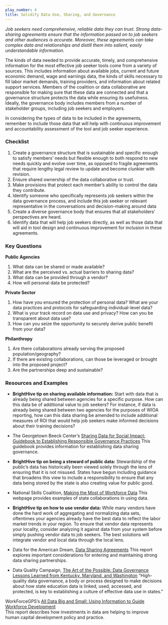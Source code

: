 ```yaml
---
play_number: 4
title: Solidify Data Use, Sharing, and Governance
---
```

*Job seekers need comprehensive, reliable data they can trust. Strong data-sharing agreements ensure that the information passed on to job seekers and other audiences is accurate. Moreover, these agreements can take complex data and relationships and distill them into salient, easily understandable information.*

The kinds of data needed to provide accurate, timely, and comprehensive information for the most effective job seeker tools come from a variety of sources. This includes information about available jobs, current and future economic demand, wage and earnings data, the kinds of skills necessary to fill labor market demands, training providers, and information about related support services. Members of the coalition or data collaborative are responsible for making sure that these data are connected and that a governance structure protects the data while ensuring its usefulness. Ideally, the governance body includes members from a number of stakeholder groups, including job seekers and employers.

In considering the types of data to be included in the agreements, remember to include those data that will help with continuous improvement and accountability assessment of the tool and job seeker experience. 

### Checklist
1. Create a governance structure that is sustainable and specific enough to satisfy members’ needs but flexible enough to both respond to new needs quickly and evolve over time, as opposed to fragile agreements that require lengthy legal review to update and become clunkier with revision.
2. Ensure shared ownership of the data collaborative or trust.
3. Make provisions that protect each member’s ability to control the data they contribute.
4. Identify someone who specifically represents job seekers within the data governance process, and include this job seeker or relevant representative in the conversations and decision-making around data
5. Create a diverse governance body that ensures that all stakeholders’ perspectives are heard.
6. Identify data that will help job seekers directly, as well as those data that will aid in tool design and continuous improvement for inclusion in these agreements.

### Key Questions
**Public Agencies**
1. What data can be shared or made available? 
2. What are the perceived vs. actual barriers to sharing data? 
3. What data can be provided through a vendor? 
4. How will personal data be protected?

**Private Sector**
1. How have you ensured the protection of personal data? What are your data practices and protocols for safeguarding individual-level data?
2. What is your track record on data use and privacy? How can you be transparent about data use?
3. How can you seize the opportunity to securely derive public benefit from your data? 

**Philanthropy**
1. Are there collaborations already serving the proposed population/geography?
2. If there are existing collaborations, can those be leveraged or brought into the proposed project?
3. Are the partnerships deep and sustainable?

### Resources and Examples
* **BrightHive tip on sharing available information:** Start with data that is already being shared between agencies for a specific purpose. How can this data be of additional value to job seekers? For instance, if data is already being shared between two agencies for the purposes of WIOA reporting, how can this data sharing be amended to include additional measures of ROI that would help job seekers make informed decisions about their training decisions?

* The Georgetown Beeck Center’s [Sharing Data for Social Impact: Guidebook to Establishing Responsible Governance Practices](https://beeckcenter.georgetown.edu/wp-content/uploads/2020/01/Data-Sharing-Appendix.pdf)
    This guidebook provides information for establishing data sharing governance.

* **BrightHive tip on being a steward of public data:** Stewardship of the public’s data has historically been viewed solely through the lens of ensuring that it is not misused. States have begun including guidance that broadens this view to include a responsibility to ensure that any data being stored by the state is also creating value for public good.

* National Skills Coalition, [Making the Most of Workforce Data](https://m.nationalskillscoalition.org/resources/publications/file/WDQC-MakingtheMostofWorkforceData-webfinal.pdf)
    This webpage provides examples of state collaborations in using data.

* **BrightHive tip on how to use vendor data:** While many vendors have done the hard work of aggregating and normalizing data sets, oftentimes your agencies already have the best data to reflect the labor market trends in your region. To ensure that vendor data represents your locality, consider analyzing it against data from your system before simply pushing vendor data to job seekers. The best solutions will integrate vendor and local data through the local lens.

* Data for the American Dream, [Data Sharing Agreements](https://d4ad.com/wp-content/uploads/2020/07/Data-Sharing-Agreements.pdf)
    This report explores important considerations for entering and maintaining strong data sharing partnerships. 

* Data Quality Campaign, [The Art of the Possible: Data Governance Lessons Learned from Kentucky, Maryland, and Washington](https://dataqualitycampaign.org/wp-content/uploads/2018/03/DQC-Cross-Agency-Gov-CaseStudy-032218.pdf)
    “High-quality data governance, a body or process designed to make decisions about how state education data is linked, used, accessed, and protected, is key to establishing a culture of effective data use in states.”

WorkForceGPS’s [All Data Big and Small: Using Information to Guide Workforce Development](https://www.youthcareerconnect.workforcegps.org/resources/2019/12/23/20/14/All-Data-Big-and-Small-Using-Information-to-Guide-Workforce-Development)  
    This report describes how investments in data are helping to improve human capital development policy and practice.
